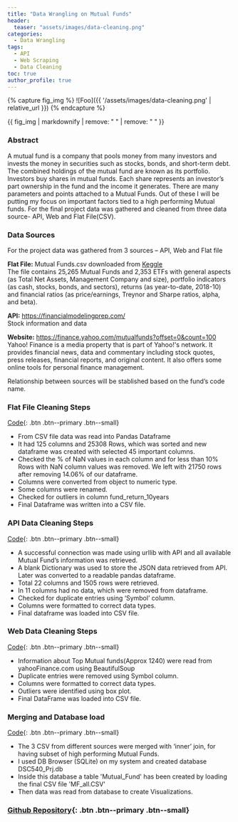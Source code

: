 ```yaml
---
title: "Data Wrangling on Mutual Funds"
header:
  teaser: "assets/images/data-cleaning.png"
categories:
  - Data Wrangling
tags:
  - API
  - Web Scraping
  - Data Cleaning
toc: true
author_profile: true
---
```


{% capture fig_img %}
![Foo]({{ '/assets/images/data-cleaning.png' | relative_url }})
{% endcapture %}

{{ fig_img | markdownify | remove: "
" | remove: "
" }}

### Abstract
A mutual fund is a company that pools money from many investors and invests the money in securities such as stocks, bonds, and short-term debt. The combined holdings of the mutual fund are known as its portfolio. Investors buy shares in mutual funds. Each share represents an investor’s part ownership in the fund and the income it generates. There are many parameters and points attached to a Mutual Funds. Out of these I will be putting my focus on important factors tied to a high performing Mutual funds. For the final project data was gathered and cleaned from three data source- API, Web and Flat File(CSV).

### Data Sources
For the project data was gathered from 3 sources – API, Web and Flat file

**Flat File:** Mutual Funds.csv downloaded from [Keggle](https://www.kaggle.com/stefanoleone992/mutual-funds-and-etfs)<br>
The file contains 25,265 Mutual Funds and 2,353 ETFs with general aspects (as Total Net Assets, Management Company and size), portfolio indicators (as cash, stocks, bonds, and sectors), returns (as year-to-date, 2018-10) and financial ratios (as price/earnings, Treynor and Sharpe ratios, alpha, and beta). <br>

**API:** <https://financialmodelingprep.com/> <br>
	Stock information and data <br>

**Website:** <https://finance.yahoo.com/mutualfunds?offset=0&count=100> <br>
Yahoo! Finance is a media property that is part of Yahoo!'s network. It provides financial news, data and commentary including stock quotes, press releases, financial reports, and original content. It also offers some online tools for personal finance management. <br>

 Relationship between sources will be stablished based on the fund’s code name.


### Flat File Cleaning Steps 
[Code](https://github.com/GARV3007/Data-Wrangling-Project/blob/master/Data%20Wrangling%20on%20Mutual%20Fund_CSV.ipynb){: .btn .btn--primary .btn--small}
-	From CSV file data was read into Pandas Dataframe
-	It had 125 columns and 25308 Rows, which was sorted and new dataframe was created with selected 45 important columns.
-	Checked the % of NaN values in each column and for less than 10% Rows with NaN column values was removed. We left with 21750 rows after removing 14.06% of our dataframe.
-	Columns were converted from object to numeric type.
-	Some columns were renamed.
-	Checked for outliers in column fund_return_10years
-	Final Dataframe was written into a CSV file.

### API Data Cleaning Steps 
[Code](https://github.com/GARV3007/Data-Wrangling-Project/blob/master/Data%20Wrangling%20on%20Mutual%20Fund_API.ipynb){: .btn .btn--primary .btn--small}
-	A successful connection was made using urllib with API and all available Mutual Fund’s information was retrieved. 
-	A blank Dictionary was used to store the JSON data retrieved from API. Later was converted to a readable pandas dataframe.
-	Total 22 columns and 1505 rows were retrieved. 
-	In 11 columns had no data, which were removed from dataframe.
-	Checked for duplicate entries using ‘Symbol’ column. 
-	Columns were formatted to correct data types. 
-	Final dataframe was loaded into CSV file.

### Web Data Cleaning Steps 
[Code](https://github.com/GARV3007/Data-Wrangling-Project/blob/master/Data%20Wrangling%20on%20Mutual%20Fund_Web.ipynb){: .btn .btn--primary .btn--small}
-	Information about Top Mutual funds(Approx 1240) were read from yahooFinance.com using BeautifulSoup
-	Duplicate entries were removed using Symbol column.
-	Columns were formatted to correct data types.
-	Outliers were identified using box plot.
-	Final DataFrame was loaded into CSV file.

### Merging and Database load 
[Code](https://github.com/GARV3007/Data-Wrangling-Project/blob/master/Data%20Wrangling%20on%20Mutual%20Funds_Final.ipynb){: .btn .btn--primary .btn--small}
-	The 3 CSV from different sources were merged with ‘inner’ join, for having subset of high performing Mutual Funds.
-	I used DB Browser (SQLite) on my system and created database DSC540_Prj.db
-	Inside this database a table 'Mutual_Fund' has been created by loading the final CSV file 'MF_all.CSV'
-	Then data was read from database to create Visualizations.

### [Github Repository](https://github.com/GARV3007/Data-Wrangling-Project){: .btn .btn--primary .btn--small}
